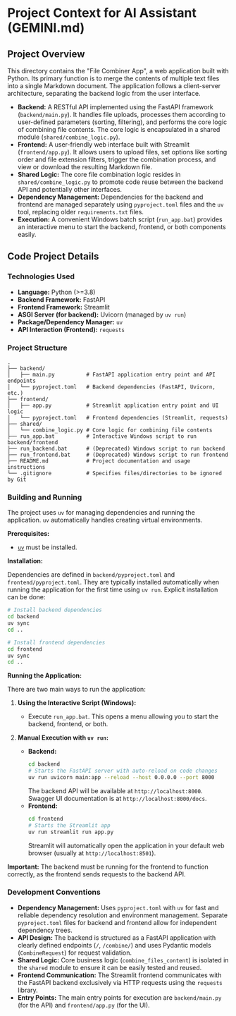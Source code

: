 # Project Context for AI Assistant (GEMINI.md)

## Project Overview

This directory contains the "File Combiner App", a web application built with Python. Its primary function is to merge the contents of multiple text files into a single Markdown document. The application follows a client-server architecture, separating the backend logic from the user interface.

*   **Backend:** A RESTful API implemented using the FastAPI framework (`backend/main.py`). It handles file uploads, processes them according to user-defined parameters (sorting, filtering), and performs the core logic of combining file contents. The core logic is encapsulated in a shared module (`shared/combine_logic.py`).
*   **Frontend:** A user-friendly web interface built with Streamlit (`frontend/app.py`). It allows users to upload files, set options like sorting order and file extension filters, trigger the combination process, and view or download the resulting Markdown file.
*   **Shared Logic:** The core file combination logic resides in `shared/combine_logic.py` to promote code reuse between the backend API and potentially other interfaces.
*   **Dependency Management:** Dependencies for the backend and frontend are managed separately using `pyproject.toml` files and the `uv` tool, replacing older `requirements.txt` files.
*   **Execution:** A convenient Windows batch script (`run_app.bat`) provides an interactive menu to start the backend, frontend, or both components easily.

## Code Project Details

### Technologies Used

*   **Language:** Python (>=3.8)
*   **Backend Framework:** FastAPI
*   **Frontend Framework:** Streamlit
*   **ASGI Server (for backend):** Uvicorn (managed by `uv run`)
*   **Package/Dependency Manager:** `uv`
*   **API Interaction (Frontend):** `requests`

### Project Structure

```
.
├── backend/
│   ├── main.py          # FastAPI application entry point and API endpoints
│   └── pyproject.toml   # Backend dependencies (FastAPI, Uvicorn, etc.)
├── frontend/
│   ├── app.py           # Streamlit application entry point and UI logic
│   └── pyproject.toml   # Frontend dependencies (Streamlit, requests)
├── shared/
│   └── combine_logic.py # Core logic for combining file contents
├── run_app.bat          # Interactive Windows script to run backend/frontend
├── run_backend.bat      # (Deprecated) Windows script to run backend
├── run_frontend.bat     # (Deprecated) Windows script to run frontend
├── README.md            # Project documentation and usage instructions
└── .gitignore           # Specifies files/directories to be ignored by Git
```

### Building and Running

The project uses `uv` for managing dependencies and running the application. `uv` automatically handles creating virtual environments.

**Prerequisites:**

*   [`uv`](https://github.com/astral-sh/uv) must be installed.

**Installation:**

Dependencies are defined in `backend/pyproject.toml` and `frontend/pyproject.toml`. They are typically installed automatically when running the application for the first time using `uv run`. Explicit installation can be done:

```bash
# Install backend dependencies
cd backend
uv sync
cd ..

# Install frontend dependencies
cd frontend
uv sync
cd ..
```

**Running the Application:**

There are two main ways to run the application:

1.  **Using the Interactive Script (Windows):**
    *   Execute `run_app.bat`. This opens a menu allowing you to start the backend, frontend, or both.

2.  **Manual Execution with `uv run`:**
    *   **Backend:**
        ```bash
        cd backend
        # Starts the FastAPI server with auto-reload on code changes
        uv run uvicorn main:app --reload --host 0.0.0.0 --port 8000
        ```
        The backend API will be available at `http://localhost:8000`. Swagger UI documentation is at `http://localhost:8000/docs`.
    *   **Frontend:**
        ```bash
        cd frontend
        # Starts the Streamlit app
        uv run streamlit run app.py
        ```
        Streamlit will automatically open the application in your default web browser (usually at `http://localhost:8501`).

**Important:** The backend must be running for the frontend to function correctly, as the frontend sends requests to the backend API.

### Development Conventions

*   **Dependency Management:** Uses `pyproject.toml` with `uv` for fast and reliable dependency resolution and environment management. Separate `pyproject.toml` files for backend and frontend allow for independent dependency trees.
*   **API Design:** The backend is structured as a FastAPI application with clearly defined endpoints (`/`, `/combine/`) and uses Pydantic models (`CombineRequest`) for request validation.
*   **Shared Logic:** Core business logic (`combine_files_content`) is isolated in the `shared` module to ensure it can be easily tested and reused.
*   **Frontend Communication:** The Streamlit frontend communicates with the FastAPI backend exclusively via HTTP requests using the `requests` library.
*   **Entry Points:** The main entry points for execution are `backend/main.py` (for the API) and `frontend/app.py` (for the UI).